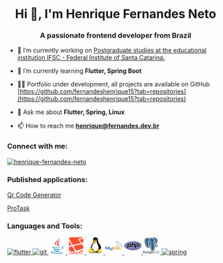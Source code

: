 <h1 align="center">Hi 👋, I'm Henrique Fernandes Neto</h1>
<h3 align="center">A passionate frontend developer from Brazil</h3>

- 🔭 I’m currently working on [Postgraduate studies at the educational institution IFSC - Federal Institute of Santa Catarina.](https://encurtador.com.br/1hI5K)

- 🌱 I’m currently learning **Flutter, Spring Boot**

- 👨‍💻 Portfolio under development, all projects are available on GitHub [https://github.com/fernandeshenrique15?tab=repositories](https://github.com/fernandeshenrique15?tab=repositories)

- 💬 Ask me about **Flutter, Spring, Linux**

- 📫 How to reach me **henrique@fernandes.dev.br**

<h3 align="left">Connect with me:</h3>
<p align="left">
<a href="https://linkedin.com/in/henrique-fernandes-neto" target="blank"><img align="center" src="https://raw.githubusercontent.com/rahuldkjain/github-profile-readme-generator/master/src/images/icons/Social/linked-in-alt.svg" alt="henrique-fernandes-neto" height="30" width="40" /></a>
</p>

<h3 align="left">Published applications:</h3>
<p align="left"><a href="https://play.google.com/store/apps/details?id=br.dev.duo.flutter_qr_code_creator" target="blank">Qr Code Generator</a><br/></p>
<p align="left"><a href="https://play.google.com/store/apps/details?id=br.dev.duo.protask" target="blank">ProTask</a></p>


<h3 align="left">Languages and Tools:</h3>
<p align="left"> <a href="https://flutter.dev" target="_blank" rel="noreferrer"> <img src="https://www.vectorlogo.zone/logos/flutterio/flutterio-icon.svg" alt="flutter" width="40" height="40"/> </a> <a href="https://git-scm.com/" target="_blank" rel="noreferrer"> <img src="https://www.vectorlogo.zone/logos/git-scm/git-scm-icon.svg" alt="git" width="40" height="40"/> </a> <a href="https://www.java.com" target="_blank" rel="noreferrer"> <img src="https://raw.githubusercontent.com/devicons/devicon/master/icons/java/java-original.svg" alt="java" width="40" height="40"/> </a> <a href="https://laravel.com/" target="_blank" rel="noreferrer"> <img src="https://raw.githubusercontent.com/devicons/devicon/master/icons/laravel/laravel-plain-wordmark.svg" alt="laravel" width="40" height="40"/> </a> <a href="https://www.linux.org/" target="_blank" rel="noreferrer"> <img src="https://raw.githubusercontent.com/devicons/devicon/master/icons/linux/linux-original.svg" alt="linux" width="40" height="40"/> </a> <a href="https://www.mysql.com/" target="_blank" rel="noreferrer"> <img src="https://raw.githubusercontent.com/devicons/devicon/master/icons/mysql/mysql-original-wordmark.svg" alt="mysql" width="40" height="40"/> </a> <a href="https://www.php.net" target="_blank" rel="noreferrer"> <img src="https://raw.githubusercontent.com/devicons/devicon/master/icons/php/php-original.svg" alt="php" width="40" height="40"/> </a> <a href="https://www.postgresql.org" target="_blank" rel="noreferrer"> <img src="https://raw.githubusercontent.com/devicons/devicon/master/icons/postgresql/postgresql-original-wordmark.svg" alt="postgresql" width="40" height="40"/> </a> <a href="https://spring.io/" target="_blank" rel="noreferrer"> <img src="https://www.vectorlogo.zone/logos/springio/springio-icon.svg" alt="spring" width="40" height="40"/> </a> </p>
